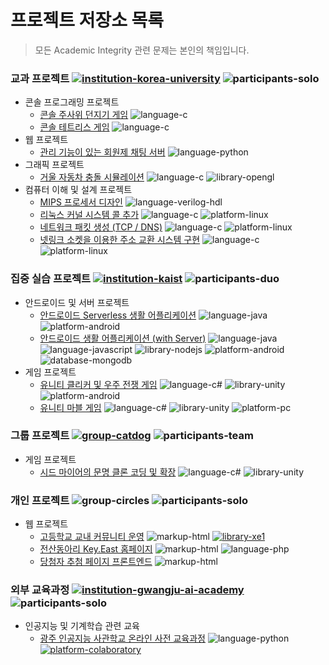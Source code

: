 # 프로젝트 저장소 목록

> 모든 Academic Integrity 관련 문제는 본인의 책임입니다.

### 교과 프로젝트 [![institution-korea-university][korea-university-image]][korea-university-cs-url] ![participants-solo][participants-solo]

  * 콘솔 프로그래밍 프로젝트
    * [콘솔 주사위 던지기 게임](https://github.com/nestiank/console-dice-game) ![language-c][language-c]
    * [콘솔 테트리스 게임](https://github.com/nestiank/console-tetris-game) ![language-c][language-c]
  * 웹 프로젝트
    * [관리 기능이 있는 회원제 채팅 서버](https://github.com/nestiank/python-chat-server) ![language-python][language-python]
  * 그래픽 프로젝트
    * [거울 자동차 충돌 시뮬레이션](https://github.com/nestiank/opengl-mirror-car-accident) ![language-c][language-c] ![library-opengl][library-opengl]
  * 컴퓨터 이해 및 설계 프로젝트
    * [MIPS 프로세서 디자인](https://github.com/nestiank/mips-cpu-modification) ![language-verilog-hdl][language-verilog-hdl]
    * [리눅스 커널 시스템 콜 추가](https://github.com/nestiank/linux-kernel-add-system-calls) ![language-c][language-c] ![platform-linux][platform-linux]
    * [네트워크 패킷 생성 (TCP / DNS)](https://github.com/nestiank/network-packet-generation) ![language-c][language-c] ![platform-linux][platform-linux]
    * [넷링크 소켓을 이용한 주소 교환 시스템 구현](https://github.com/nestiank/netlink-socket-exchange-server) ![language-c][language-c] ![platform-linux][platform-linux]

### 집중 실습 프로젝트 [![institution-kaist][kaist-image]][kaist-cs-url] ![participants-duo][participants-duo]

  * 안드로이드 및 서버 프로젝트
    * [안드로이드 Serverless 생활 어플리케이션](https://github.com/nestiank/madcamp-android-serverless) ![language-java][language-java] ![platform-android][platform-android]
    * [안드로이드 생활 어플리케이션 (with Server)](https://github.com/nestiank/madcamp-android-server-sync) ![language-java][language-java] ![language-javascript][language-javascript] ![library-nodejs][library-nodejs] ![platform-android][platform-android] ![database-mongodb][database-mongodb]
  * 게임 프로젝트
    * [유니티 클리커 및 우주 전쟁 게임](https://github.com/nestiank/madcamp-clicker-galaga-game) ![language-c#][language-c#] ![library-unity][library-unity] ![platform-android][platform-android]
    * [유니티 마블 게임](https://github.com/nestiank/madcamp-marble-board-game) ![language-c#][language-c#] ![library-unity][library-unity] ![platform-pc][platform-pc]

### 그룹 프로젝트 [![group-catdog][catdog-image]][catdog-url] ![participants-team][participants-team]

  * 게임 프로젝트
    * [시드 마이어의 문명 클론 코딩 및 확장](https://git.kucatdog.net/true-history-committee/civilization-iii) ![language-c#][language-c#] ![library-unity][library-unity]

### 개인 프로젝트 ![group-circles][circles-image] ![participants-solo][participants-solo]

  * 웹 프로젝트
    * [고등학교 교내 커뮤니티 운영](https://github.com/nestiank/community-cshians) ![markup-html][markup-html] [![library-xe1][library-xe1]][library-xe1-url]
    * [전산동아리 Key.East 홈페이지](https://github.com/nestiank/circle-keyeast-webpage) ![markup-html][markup-html] ![language-php][language-php]
    * [당첨자 추첨 페이지 프론트엔드](https://github.com/nestiank/kubl-raffle-event-webpage) ![markup-html][markup-html]

### 외부 교육과정 [![institution-gwangju-ai-academy][gwangju-image]][gwangju-url] ![participants-solo][participants-solo]

  * 인공지능 및 기계학습 관련 교육
    * [광주 인공지능 사관학교 온라인 사전 교육과정](https://github.com/nestiank/gwangju-ai-academy-pre-course) ![language-python][language-python] [![platform-colaboratory][platform-colaboratory]][platform-colaboratory-url]

<!-- Image definitions: Institutions and Groups -->
[korea-university-image]: https://img.shields.io/badge/Institution-Korea%20University-red
[korea-university-cs-url]: http://cs.korea.ac.kr
[kaist-image]: https://img.shields.io/badge/Institution-KAIST-blue
[kaist-cs-url]: https://cs.kaist.ac.kr
[gwangju-image]: https://img.shields.io/badge/Institution-Gwangju%20Artificial%20Intelligence%20Academy-ff8500
[gwangju-url]: http://ai.gitct.kr
[catdog-image]: https://img.shields.io/badge/Group-CAT&DOG-red
[catdog-url]: https://catdog.korea.ac.kr
[circles-image]: https://img.shields.io/badge/Group-Extracurricular%20Projects-red

<!-- Image definitions: Languages and Libraries -->
[language-c]: https://img.shields.io/badge/Language-C-orange
[language-python]: https://img.shields.io/badge/Language-Python-orange
[language-java]: https://img.shields.io/badge/Language-Java-orange
[language-javascript]: https://img.shields.io/badge/Language-JavaScript-orange
[language-c#]: https://img.shields.io/badge/Language-C%23-orange
[language-verilog-hdl]: https://img.shields.io/badge/Language-Verilog%20HDL-orange
[language-php]: https://img.shields.io/badge/Language-PHP-orange
[library-opengl]: https://img.shields.io/badge/Library-OpenGL-green
[library-nodejs]: https://img.shields.io/badge/Library-Node.js-green
[library-unity]: https://img.shields.io/badge/Library-Unity-green
[library-xe1]: https://img.shields.io/badge/Library-XpressEngine%201.8.22-green
[library-xe1-url]: https://xe1.xpressengine.com

<!-- Image definitions: Platforms and Databases -->
[platform-android]: https://img.shields.io/badge/Platform-Android-yellowgreen
[platform-pc]: https://img.shields.io/badge/Platform-PC-yellowgreen
[platform-linux]: https://img.shields.io/badge/Platform-Linux-yellowgreen
[platform-colaboratory]: https://img.shields.io/badge/Platform-Colaboratory-yellowgreen
[platform-colaboratory-url]: https://colab.research.google.com
[database-mongodb]: https://img.shields.io/badge/Database-mongoDB-ff80a0

<!-- Image definitions: Ohter Informations -->
[markup-html]: https://img.shields.io/badge/Markup-HTML-orange
[participants-solo]: https://img.shields.io/badge/Participants-Solo%20Project-7aa3cc
[participants-duo]: https://img.shields.io/badge/Participants-Duo%20Project-7aa3cc
[participants-team]: https://img.shields.io/badge/Participants-Team%20Project-7aa3cc
